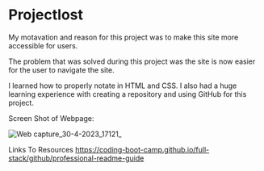 # Projectlost
My motavation and reason for this project was to make this site more accessible for users.

The problem that was solved during this project was the site is now easier for the user to navigate the site.

I learned how to properly notate in HTML and CSS. I also had a huge learning experience with creating a repository and using GitHub for this project.

Screen Shot of Webpage:

![Web capture_30-4-2023_17121_](https://user-images.githubusercontent.com/129248476/235383377-a8ba9098-ea0c-4260-94f8-c7564e8e26cd.jpeg)

Links To Resources
https://coding-boot-camp.github.io/full-stack/github/professional-readme-guide
